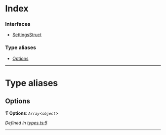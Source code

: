 

# Index

### Interfaces

* [SettingsStruct](../interfaces/_types_.settingsstruct.md)

### Type aliases

* [Options](_types_.md#options)

---

# Type aliases

<a id="options"></a>

##  Options

**Ƭ Options**: *`Array`<`object`>*

*Defined in [types.ts:5](https://github.com/polkadot-js/ui/blob/2e16a6e/packages/ui-settings/src/types.ts#L5)*

___

